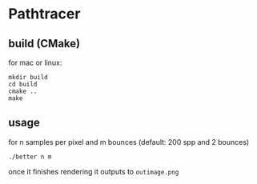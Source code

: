 # Pathtracer
## build (CMake)
for mac or linux:
```
mkdir build
cd build
cmake ..
make
```
## usage
for n samples per pixel and m bounces (default: 200 spp and 2 bounces)
```
./better n m
```
once it finishes rendering it outputs to ```outimage.png```
